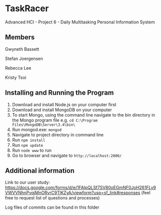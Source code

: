# TaskRacer
Advanced HCI - Project 6 - Daily Multitasking Personal Information System

## Members
Gwyneth Bassett

Stefan Joergensen

Rebecca Lee

Kristy Tsoi

## Installing and Running the Program
1) Download and install Node.js on your computer first
2) Download and install MongoDB on your computer
3) To start Mongo, using the command line navigate to the bin directory in the Mongo program file e.g. `cd C:\Program Files\MongoDB\Server\3.4\bin\`
4) Run mongod.exe: `mongod`
5) Navigate to project directory in command line
6) Run `npm install`
7) Run `npm update`
8) Run `node www` to run
9) Go to browser and navigate to `http://localhost:2000/`

## Additional information
Link to our user study: https://docs.google.com/forms/d/e/1FAIpQLSf7SV80oEGmNF0JoH261FLy9VWVVNhnPvqjMnORvrC9TlKZyA/viewform?usp=sf_link#responses (feel free to request list of questions and processes)

Log files of commits can be found in this folder
